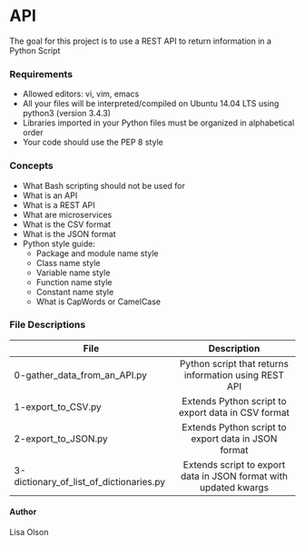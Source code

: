 # API
The goal for this project is to use a REST API to return information in a Python Script

### Requirements
- Allowed editors: vi, vim, emacs
- All your files will be interpreted/compiled on Ubuntu 14.04 LTS using python3 (version 3.4.3)
- Libraries imported in your Python files must be organized in alphabetical order
- Your code should use the PEP 8 style

### Concepts
- What Bash scripting should not be used for
- What is an API
- What is a REST API
- What are microservices
- What is the CSV format
- What is the JSON format
- Python style guide:
    - Package and module name style
    - Class name style
    - Variable name style
    - Function name style
    - Constant name style
    - What is CapWords or CamelCase

### File Descriptions
| File | Description |
| ------------- |:-------------:|
| 0-gather_data_from_an_API.py | Python script that returns information using REST API |
| 1-export_to_CSV.py | Extends Python script to export data in CSV format |
| 2-export_to_JSON.py | Extends Python script to export data in JSON format |
| 3-dictionary_of_list_of_dictionaries.py | Extends script to export data in JSON format with updated kwargs |

#### Author
Lisa Olson
